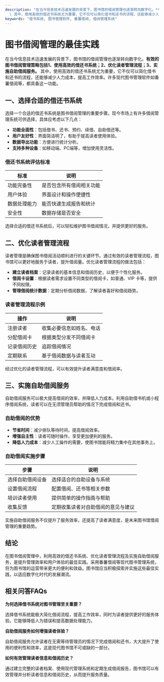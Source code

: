 ```yaml
---
description: "在当今信息技术迅速发展的背景下，图书馆的借阅管理也逐渐转向数字化。**有效的图书借阅管理策略包括1、使用高效的借还书系统；2、优化读者管理流程；3、实施自助借阅服务。**\
  \ 其中，使用高效的借还书系统尤为重要，它不仅可以简化借书和还书的流程，还能够减少人力成本，提高工作效率。许多现代图书管理软件如番薯借阅等，都具备这一功能。"
keywords: "借书系统, 图书管理软件, 番薯借阅, 借阅管理系统"
---
```

# 图书借阅管理的最佳实践

在当今信息技术迅速发展的背景下，图书馆的借阅管理也逐渐转向数字化。**有效的图书借阅管理策略包括1、使用高效的借还书系统；2、优化读者管理流程；3、实施自助借阅服务。** 其中，使用高效的借还书系统尤为重要，它不仅可以简化借书和还书的流程，还能够减少人力成本，提高工作效率。许多现代图书管理软件如番薯借阅等，都具备这一功能。

## **一、选择合适的借还书系统**

选择一个合适的借还书系统是图书借阅管理的重要步骤。现今市场上有许多借阅管理系统可供选择，具体应考虑以下几点：

- **功能全面性**：包括借书、还书、预约、续借、自助借还等。
- **用户友好性**：界面简洁明了，有助于提高读者使用体验。
- **数据导出功能**：方便进行统计分析。
- **支持多种设备**：如移动端、PC端等，增加使用灵活性。

### **借还书系统评估标准**

| 标准              | 说明                     |
|------------------|--------------------------|
| 功能完备性        | 是否包含所有借阅相关功能 |
| 用户体验         | 界面设计和操作便捷性     |
| 数据处理能力      | 能否快速生成报告和统计   |
| 安全性           | 数据存储是否安全         |

选择合适的借还书系统后，可以轻松维护图书借阅情况，并提供更好的服务。

## **二、优化读者管理流程**

读者管理是确保图书借阅活动顺利进行的关键环节。通过有效的读者管理流程，图书馆可以更好地服务于读者，提升借阅量。优化读者管理流程的做法包括：

- **建立读者档案**：记录读者的基本信息和借阅历史，以便于个性化服务。
- **借阅卡设置**：根据读者需求设置不同类型的借阅卡，如普通、VIP 卡等，提供不同权限。
- **管理借阅统计数据**：定期分析借阅数据，了解读者喜好和借阅趋势。

### **读者管理流程示例**

| 操作                  | 说明                   |
|----------------------|------------------------|
| 注册读者            | 收集必要信息如姓名、电话 |
| 分配借阅卡          | 根据类型分发不同借阅卡   |
| 记录借阅历史        | 追踪借阅情况             |
| 定期联系             | 基于借阅数据与读者互动   |

经过优化的读者管理流程，可以有效提升读者满意度和借阅率。

## **三、实施自助借阅服务**

自助借阅服务可以极大提高借阅的效率，并降低人力成本。利用自助借书机或小程序借阅系统，读者可以在无须管理员帮助的情况下完成借阅和还书。

### **自助借阅的优势**

- **节省时间**：减少排队等待时间，提高借阅效率。
- **增强自主性**：读者可随时操作，享受更加便利的服务。
- **降低人力成本**：减少人工操作的需要，使图书馆能将精力集中在其他事务上。

### **自助借阅实施步骤**

| 步骤                 | 说明                             |
|---------------------|----------------------------------|
| 选择自助借阅设备    | 选择适合的自助设备与系统        |
| 设置借阅流程        | 配置借阅、还书等相关参数        |
| 培训读者使用        | 提供简单的操作指南与帮助         |
| 收集反馈            | 定期收集读者对自助借阅的意见与建议 |

实施自助借阅服务不仅提升了服务效率，还提高了读者满意度，是未来图书馆借阅管理的重要趋势。

## **结论**

在图书借阅管理中，利用高效的借还书系统、优化读者管理流程及实施自助借阅服务，是提升管理效率和用户体验的最佳实践。采用番薯借阅等现代图书管理系统，将为图书馆的运营带来更大的便利和效益。图书馆应当积极探索并实施这些最佳实践，以适应数字化时代的发展潮流。

## 相关问答FAQs

**为何选择借书系统对图书管理至关重要？**

选择借书系统能极大简化借阅流程，提高工作效率，同时为读者提供更好的服务体验。它能够降低人为错误和提高数据处理能力。

**自助借阅服务如何增强读者体验？**

自助借阅服务允许读者在无需等待管理员的情况下完成借阅和还书，大大提升了使用的便利性和效率，这是现代图书馆不可或缺的一部分。

**如何有效管理读者信息和借阅历史？**

通过建立完整的读者档案、使用现代管理系统和定期生成借阅报告，图书馆可以有效管理并分析读者信息和借阅历史，从而提升服务质量。
